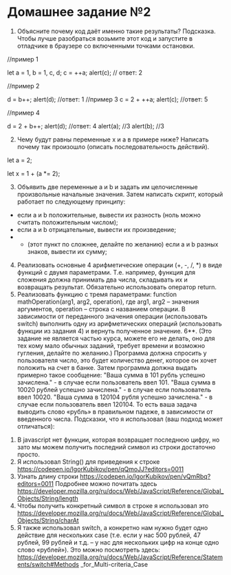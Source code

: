 # Домашнее задание №2
1. Объясните почему код даёт именно такие результаты?
Подсказка. Чтобы лучше разобраться возьмите этот код и запустите в отладчике в браузере со
включенными точками остановки.

//пример 1

let a = 1, b = 1, c, d;
c = ++a;
alert(c); // ответ: 2

//пример 2

d = b++;
alert(d); //ответ: 1
//пример 3
c = 2 + ++a;
alert(c); //ответ: 5

//пример 4

d = 2 + b++;
alert(d); //ответ: 4
alert(a); //3
alert(b); //3

2. Чему будут равны переменные x и a в примере ниже? Написать почему так произошло
(описать последовательность действий).

let a = 2;

let x = 1 + (a *= 2);

3. Объявить две переменные a и b и задать им целочисленные произвольные начальные
значения.
Затем написать скрипт, который работает по следующему принципу:
- если a и b положительные, вывести их разность (ноль можно считать положительным числом);
- если а и b отрицательные, вывести их произведение;
- * (этот пункт по сложнее, делайте по желанию) если а и b разных знаков, вывести их сумму;
4. Реализовать основные 4 арифметические операции (+, -, /, *) в виде функций с двумя
параметрами. Т.е. например, функция для сложения должна принимать два числа, складывать их
и возвращать результат.
Обязательно использовать оператор return.
5. Реализовать функцию с тремя параметрами: function mathOperation(arg1, arg2, operation),
где arg1, arg2 – значения аргументов, operation – строка с названием операции. В зависимости от
переданного значения операции (использовать switch) выполнить одну из арифметических
операций
(использовать функции из задания 4) и вернуть полученное значение.
6**. (Это задание не является частью курса, можете его не делать, оно для тех кому мало
обычных заданий, требует времени и возможно гугления, делайте по желанию.)
Программа должна спросить у пользователя число, это будет количество денег, которое он хочет
положить на счет в банке. Затем программа должна выдать примерно такое сообщение:
"Ваша сумма в 101 рубль успешно зачислена." - в случае если пользователь ввел 101.
"Ваша сумма в 10020 рублей успешно зачислена." - в случае если пользователь ввел 10020.
"Ваша сумма в 120104 рубля успешно зачислена." - в случае если пользователь ввел 120104.
То есть ваша задача выводить слово «рубль» в правильном падеже, в зависимости от введенного
числа.
Подсказки, что я использовал (ваш подход может отличаться):
1) В javascript нет функции, которая возвращает последнюю цифру, но зато мы можем
получить последний символ из строки достаточно просто.
2) Я использовал String() для приведения к строке
https://codepen.io/IgorKubikov/pen/qQmoJJ?editors=0011
3) Узнать длину строки https://codepen.io/IgorKubikov/pen/vQmRbq?editors=0011
Подробнее можно почитать здесь
https://developer.mozilla.org/ru/docs/Web/JavaScript/Reference/Global_Objects/String/length
4) Чтобы получить конкретный символ в строке я использовал это
https://developer.mozilla.org/ru/docs/Web/JavaScript/Reference/Global_Objects/String/charAt
5) Я также использовал switch, а конкретно нам нужно будет одно действие для нескольких
case (т.е. если у нас 500 рублей, 47 рублей, 99 рублей и т.д. – у нас для нескольких цифр на
конце одно слово «рублей»). Это можно посмотреть здесь: 
https://developer.mozilla.org/ru/docs/Web/JavaScript/Reference/Statements/switch#Methods
_for_Multi-criteria_Case
